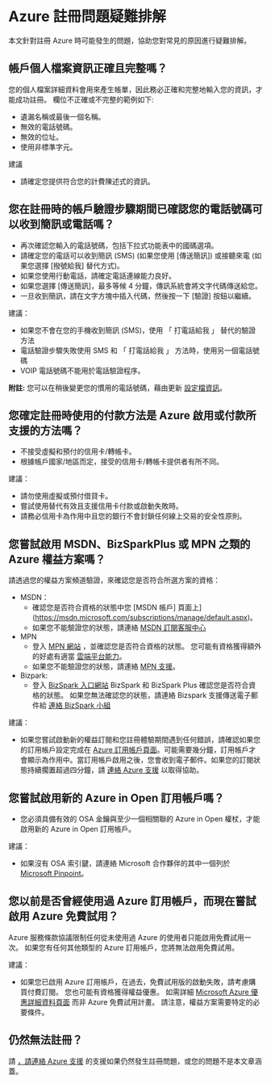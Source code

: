 <properties
    pageTitle="Azure 註冊問題疑難排解 | Microsoft Azure"
    description="針對註冊 Azure 時可能發生的問題，對常見的原因進行疑難排解。"
    services="billing"
    documentationCenter=""
    authors="jiangchen79"
    manager="felixwu"
    editor=""
    tags="top-support-issue"/>

<tags
    ms.service="billing"
    ms.workload="na"
    ms.tgt_pltfrm="ibiza"
    ms.devlang="na"
    ms.topic="article"
    ms.date="11/25/2015"
    ms.author="rgarodia"/>


# Azure 註冊問題疑難排解

本文針對註冊 Azure 時可能發生的問題，協助您對常見的原因進行疑難排解。

## 帳戶個人檔案資訊正確且完整嗎？

您的個人檔案詳細資料會用來產生帳單，因此務必正確和完整地輸入您的資訊，才能成功註冊。 欄位不正確或不完整的範例如下:
- 遺漏名稱或最後一個名稱。
- 無效的電話號碼。
- 無效的位址。
- 使用非標準字元。

建議
- 請確定您提供符合您的計費陳述式的資訊。

## 您在註冊時的帳戶驗證步驟期間已確認您的電話號碼可以收到簡訊或電話嗎？

- 再次確認您輸入的電話號碼，包括下拉式功能表中的國碼選項。
- 請確定您的電話可以收到簡訊 (SMS) (如果您使用 [傳送簡訊]) 或接聽來電 (如果您選擇 [撥號給我] 替代方式)。
- 如果您使用行動電話，請確定電話連線能力良好。
- 如果您選擇 [傳送簡訊]，最多等候 4 分鐘，傳訊系統會將文字代碼傳送給您。
- 一旦收到簡訊，請在文字方塊中插入代碼，然後按一下 [驗證] 按鈕以繼續。

建議：
- 如果您不會在您的手機收到簡訊 (SMS)，使用 「 打電話給我 」 替代的驗證方法
- 電話驗證步驟失敗使用 SMS 和 「 打電話給我 」 方法時，使用另一個電話號碼
- VOIP 電話號碼不能用於電話驗證程序。

**附註:** 您可以在稍後變更您的慣用的電話號碼，藉由更新 [設定檔資訊](https://account.windowsazure.com/Profile)。

## 您確定註冊時使用的付款方法是 Azure 啟用或付款所支援的方法嗎？

- 不接受虛擬和預付的信用卡/轉帳卡。
- 根據帳戶國家/地區而定，接受的信用卡/轉帳卡提供者有所不同。

建議：
- 請勿使用虛擬或預付借貸卡。
- 嘗試使用替代有效且支援信用卡付款或啟動失敗時。
- 請務必信用卡為作用中且您的銀行不會封鎖任何線上交易的安全性原則。

## 您嘗試啟用 MSDN、BizSparkPlus 或 MPN 之類的 Azure 權益方案嗎？

請透過您的權益方案頻道驗證，來確認您是否符合所選方案的資格：
- MSDN：
  - 確認您是否符合資格的狀態中您 [MSDN 帳戶] 頁面上](https://msdn.microsoft.com/subscriptions/manage/default.aspx)。
  - 如果您不能驗證您的狀態，請連絡 [MSDN 訂閱客服中心](https://msdn.microsoft.com/subscriptions/contactus.aspx)
- MPN
  - 登入 [MPN 網站](https://mspartner.microsoft.com/en/us/Pages/Locale.aspx) ，並確認您是否符合資格的狀態。 您可能有資格獲得額外的好處有適當 [雲端平台能力](https://mspartner.microsoft.com/en/us/pages/membership/cloud-platform-competency.aspx)。
  - 如果您不能驗證您的狀態，請連絡 [MPN 支援](https://mspartner.microsoft.com/en/us/Pages/Support/Premium/contact-support.aspx)。
- Bizpark:
  - 登入 [BizSpark 入口網站](https://www.microsoft.com/bizspark/default.aspx#start-two) BizSpark 和 BizSpark Plus 確認您是否符合資格的狀態。
  如果您無法確認您的狀態，請連絡 Bizspark 支援傳送電子郵件給 [連絡 BizSpark 小組](mailto:bizspark@microsoft.com?subject=BizSpark%20Support&body=Thank%20you%20for%20contacting%20BizSpark.%20Please%20provide%20as%20much%20of%20the%20following%20information%20as%20possible,%20as%20it%20will%20help%20expedite%20our%20response%20to%20you.%0aContact%20name:%0aStartup%20name:%0aMicrosoft%20Account/Live%20ID:%0aSpecific%20description%20of%20issue%20experienced%20or%20question:%0a%0aThank%20you,%0a%0aThe%20BizSpark%20Team)

建議：
- 如果您嘗試啟動新的權益訂閱和您註冊體驗期間遇到任何錯誤，請確認如果您的訂用帳戶設定完成在 [Azure 訂用帳戶頁面](http://account.windowsazure.com/Subscriptions)。可能需要幾分鐘，訂用帳戶才會顯示為作用中。當訂用帳戶啟用之後，您會收到電子郵件。如果您的訂閱狀態持續擱置超過四分鐘，請 [連絡 Azure 支援](http://go.microsoft.com/fwlink/?linkid=544831&clcid=0x409) 以取得協助。

## 您嘗試啟用新的 Azure in Open 訂用帳戶嗎？

- 您必須具備有效的 OSA 金鑰與至少一個相關聯的 Azure in Open 權杖，才能啟用新的 Azure in Open 訂用帳戶。

建議：
- 如果沒有 OSA 索引鍵，請連絡 Microsoft 合作夥伴的其中一個列於 [Microsoft Pinpoint](http://pinpoint.microsoft.com/)。

## 您以前是否曾經使用過 Azure 訂用帳戶，而現在嘗試啟用 Azure 免費試用？

Azure 服務條款協議限制任何從未使用過 Azure 的使用者只能啟用免費試用一次。 如果您有任何其他類型的 Azure 訂用帳戶，您將無法啟用免費試用。

建議：
- 如果您已啟用 Azure 訂用帳戶，在過去，免費試用版的啟動失敗，請考慮購買付費訂閱。 您也可能有資格獲得權益優惠。 如需詳細 [Microsoft Azure 優惠詳細資料頁面](http://azure.microsoft.com/support/legal/offer-details/) 而非 Azure 免費試用計畫。 請注意，權益方案需要特定的必要條件。

## 仍然無法註冊？

請 [，請連絡 Azure 支援](http://go.microsoft.com/fwlink/?linkid=544831&clcid=0x409) 的支援如果仍然發生註冊問題，或您的問題不是本文章涵蓋。





